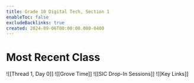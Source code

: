 ```yaml
---
title: Grade 10 Digital Tech, Section 1
enableToc: false
excludeBacklinks: true
created: 2024-09-06T00:00:00.000-0400
---
```

# Most Recent Class
![[Thread 1, Day 0]]
![[Grove Time]]
![[SIC Drop-In Sessions]]
![[Key Links]]